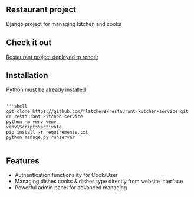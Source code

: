 ## Restaurant project
Django project for managing kitchen and cooks

## Check it out
[Restaurant project deployed to render](https://restaurant-mate-lqjl.onrender.com/)

## Installation
Python must be already installed
<pre>
  <code>
'''shell
git clone https://github.com/flatchers/restaurant-kitchen-service.git
cd restaurant-kitchen-service
python -m venv venv
venv\Scripts\activate
pip install -r requirements.txt
python manage.py runserver
    </code>
</pre>

## Features

- Authentication functionality for Cook/User
- Managing dishes cooks & dishes type directly from website interface
- Powerful admin panel for advanced managing

